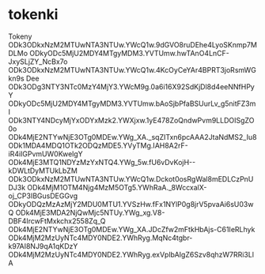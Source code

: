 # tokenki
Tokeny
ODk3ODkxNzM2MTUwNTA3NTUw.YWcQ1w.9dGVO8ruDEhe4LyoSKnmp7MDLMo
ODkyODc5MjU2MDY4MTgyMDM3.YVTUmw.hwTAnO4LnCF-JxySLjZY_NcBx7o
ODk3ODkxNzM2MTUwNTA3NTUw.YWcQ1w.4KcOyCeYAr4BPRT3joRsmWGkn9s Dee
ODk3ODg3NTY3NTc0MzY4MjY3.YWcM9g.0a6i16X92SdKjDl8d4eeNNfHPyY
ODkyODc5MjU2MDY4MTgyMDM3.YVTUmw.bAoSjbPfaBSUurLv_g5nitFZ3mI
ODk3NTY4NDcyMjYxODYxMzk2.YWXjxw.1yE478ZoQndwPvm9LLDOISgZO0o
ODk4MjE2NTYwNjE3OTg0MDEw.YWg_XA._sqZITxn6pcAAA2JtaNdMS2_Iu8
ODk1MDA4MDQ1OTk2ODQzMDE5.YVyTMg.IAH8A2rF-iR4iIGPvmUW0KwelgY
ODk4MjE3MTQ1NDYzMzYxNTQ4.YWg_5w.fU6vDvKojH--kDWLtDyMTUkLbZM
ODk3ODkxNzM2MTUwNTA3NTUw.YWcQ1w.Dckot0osRgWal8mEDLCzPnUDJ3k
ODk4MjM1OTM4Njg4MzM5OTg5.YWhRaA._8WccxalX-oj_CP3IBGusDEGGvg
ODkyODQzMzAzMjY2MDU0MTU1.YVSzHw.fFx1NYlP0g8jrV5pvaAi6sU03wQ
ODk4MjE3MDA2NjQwMjc5NTUy.YWg_xg.V8-DBF4IrcwFtMxkchx2558Zq_Q
ODk4MjE2NTYwNjE3OTg0MDEw.YWg_XA.JDcZfw2mFtkHbAjs-C61IeRLhyk
ODk4MjM2MzUyNTc4MDY0NDE2.YWhRyg.MqNc4tgbr-k97AI8NJ9qA1qKDzY
ODk4MjM2MzUyNTc4MDY0NDE2.YWhRyg.exVplbAIgZ6Szv8qhzW7RRi3LlA
